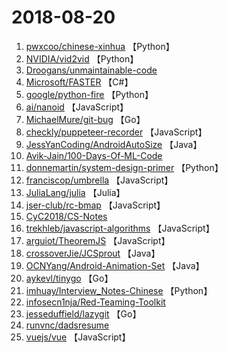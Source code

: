 # 2018-08-20

1. [pwxcoo/chinese-xinhua](https://github.com/pwxcoo/chinese-xinhua) 【Python】
2. [NVIDIA/vid2vid](https://github.com/NVIDIA/vid2vid) 【Python】
3. [Droogans/unmaintainable-code](https://github.com/Droogans/unmaintainable-code) 
4. [Microsoft/FASTER](https://github.com/Microsoft/FASTER) 【C#】
5. [google/python-fire](https://github.com/google/python-fire) 【Python】
6. [ai/nanoid](https://github.com/ai/nanoid) 【JavaScript】
7. [MichaelMure/git-bug](https://github.com/MichaelMure/git-bug) 【Go】
8. [checkly/puppeteer-recorder](https://github.com/checkly/puppeteer-recorder) 【JavaScript】
9. [JessYanCoding/AndroidAutoSize](https://github.com/JessYanCoding/AndroidAutoSize) 【Java】
10. [Avik-Jain/100-Days-Of-ML-Code](https://github.com/Avik-Jain/100-Days-Of-ML-Code) 
11. [donnemartin/system-design-primer](https://github.com/donnemartin/system-design-primer) 【Python】
12. [franciscop/umbrella](https://github.com/franciscop/umbrella) 【JavaScript】
13. [JuliaLang/julia](https://github.com/JuliaLang/julia) 【Julia】
14. [jser-club/rc-bmap](https://github.com/jser-club/rc-bmap) 【JavaScript】
15. [CyC2018/CS-Notes](https://github.com/CyC2018/CS-Notes) 
16. [trekhleb/javascript-algorithms](https://github.com/trekhleb/javascript-algorithms) 【JavaScript】
17. [arguiot/TheoremJS](https://github.com/arguiot/TheoremJS) 【JavaScript】
18. [crossoverJie/JCSprout](https://github.com/crossoverJie/JCSprout) 【Java】
19. [OCNYang/Android-Animation-Set](https://github.com/OCNYang/Android-Animation-Set) 【Java】
20. [aykevl/tinygo](https://github.com/aykevl/tinygo) 【Go】
21. [imhuay/Interview_Notes-Chinese](https://github.com/imhuay/Interview_Notes-Chinese) 【Python】
22. [infosecn1nja/Red-Teaming-Toolkit](https://github.com/infosecn1nja/Red-Teaming-Toolkit) 
23. [jesseduffield/lazygit](https://github.com/jesseduffield/lazygit) 【Go】
24. [runvnc/dadsresume](https://github.com/runvnc/dadsresume) 
25. [vuejs/vue](https://github.com/vuejs/vue) 【JavaScript】
